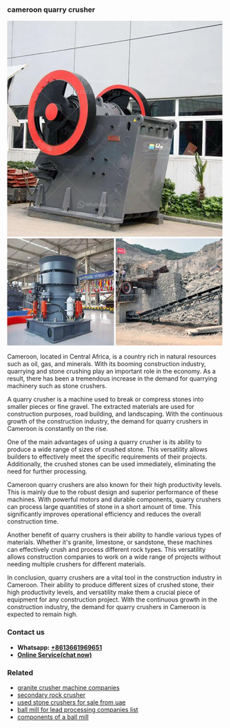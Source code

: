<h3>cameroon quarry crusher</h3><img src='1708332533.jpg' alt=''><p>Cameroon, located in Central Africa, is a country rich in natural resources such as oil, gas, and minerals. With its booming construction industry, quarrying and stone crushing play an important role in the economy. As a result, there has been a tremendous increase in the demand for quarrying machinery such as stone crushers.</p><p>A quarry crusher is a machine used to break or compress stones into smaller pieces or fine gravel. The extracted materials are used for construction purposes, road building, and landscaping. With the continuous growth of the construction industry, the demand for quarry crushers in Cameroon is constantly on the rise.</p><p>One of the main advantages of using a quarry crusher is its ability to produce a wide range of sizes of crushed stone. This versatility allows builders to effectively meet the specific requirements of their projects. Additionally, the crushed stones can be used immediately, eliminating the need for further processing.</p><p>Cameroon quarry crushers are also known for their high productivity levels. This is mainly due to the robust design and superior performance of these machines. With powerful motors and durable components, quarry crushers can process large quantities of stone in a short amount of time. This significantly improves operational efficiency and reduces the overall construction time.</p><p>Another benefit of quarry crushers is their ability to handle various types of materials. Whether it's granite, limestone, or sandstone, these machines can effectively crush and process different rock types. This versatility allows construction companies to work on a wide range of projects without needing multiple crushers for different materials.</p><p>In conclusion, quarry crushers are a vital tool in the construction industry in Cameroon. Their ability to produce different sizes of crushed stone, their high productivity levels, and versatility make them a crucial piece of equipment for any construction project. With the continuous growth in the construction industry, the demand for quarry crushers in Cameroon is expected to remain high.</p><h3>Contact us</h3><ul><li><strong>Whatsapp:&nbsp;<a href="https://wa.me/8613661969651">+8613661969651</a></strong></li><li><a href="https://swt.shibang-china.com/?git&amp;zhl&amp;cameroon quarry crusher"><strong>Online Service(chat now)</strong></a></li></ul><h3>Related</h3><ul><li><a href='granite crusher machine companies.md'>granite crusher machine companies</a></li><li><a href='secondary rock crusher.md'>secondary rock crusher</a></li><li><a href='used stone crushers for sale from uae.md'>used stone crushers for sale from uae</a></li><li><a href='ball mill for lead processing companies list.md'>ball mill for lead processing companies list</a></li><li><a href='components of a ball mill.md'>components of a ball mill</a></li></ul>